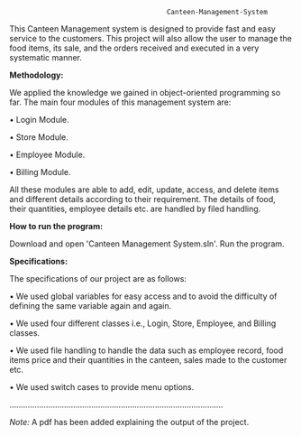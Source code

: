                                            Canteen-Management-System
                                               
This Canteen Management system is designed to provide fast and easy service to the customers. This project will also allow the user to manage the food items, its sale, and the orders received and executed in a very systematic manner.

**Methodology:**

We applied the knowledge we gained in object-oriented programming so far. The main four modules of this management system are:

•	Login Module.

•	Store Module.

•	Employee Module.

•	Billing Module.

 All these modules are able to add, edit, update, access, and delete items and different details according to their requirement. The details of food, their quantities, employee details etc. are handled by filed handling. 

**How to run the program:**

Download and open 'Canteen Management System.sln'. Run the program.

**Specifications:**

The specifications of our project are as follows:

•	We used global variables for easy access and to avoid the difficulty of defining the same variable again and again.

•	We used four different classes i.e., Login, Store, Employee, and Billing classes.

•	We used file handling to handle the data such as employee record, food items price and their quantities in the canteen, sales made to the customer etc.

•	We used switch cases to provide menu options.

..............................................................................................

*Note:*
A pdf has been added explaining the output of the project. 
